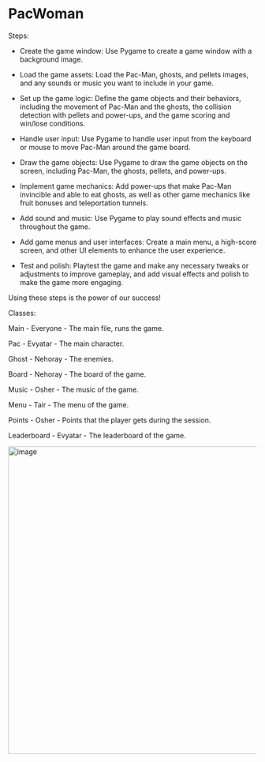 # PacWoman

Steps:
* Create the game window: Use Pygame to create a game window with a background image.

* Load the game assets: Load the Pac-Man, ghosts, and pellets images, and any sounds or music you want to include in your game.

* Set up the game logic: Define the game objects and their behaviors, including the movement of Pac-Man and the ghosts, the collision detection with pellets and power-ups, and the game scoring and win/lose conditions.

* Handle user input: Use Pygame to handle user input from the keyboard or mouse to move Pac-Man around the game board.

* Draw the game objects: Use Pygame to draw the game objects on the screen, including Pac-Man, the ghosts, pellets, and power-ups.

* Implement game mechanics: Add power-ups that make Pac-Man invincible and able to eat ghosts, as well as other game mechanics like fruit bonuses and teleportation tunnels.

* Add sound and music: Use Pygame to play sound effects and music throughout the game.

* Add game menus and user interfaces: Create a main menu, a high-score screen, and other UI elements to enhance the user experience.

* Test and polish: Playtest the game and make any necessary tweaks or adjustments to improve gameplay, and add visual effects and polish to make the game more engaging.

Using these steps is the power of our success!

Classes:

Main - Everyone - The main file, runs the game.

Pac - Evyatar - The main character.

Ghost - Nehoray - The enemies.

Board - Nehoray - The board of the game.

Music - Osher - The music of the game.

Menu - Tair - The menu of the game.

Points - Osher - Points that the player gets during the session.

Leaderboard - Evyatar - The leaderboard of the game.

<img width="623" alt="image" src="https://user-images.githubusercontent.com/91248841/220422680-153e5d4e-d3e2-4e2f-a9a4-4727dd98ec7c.png">

